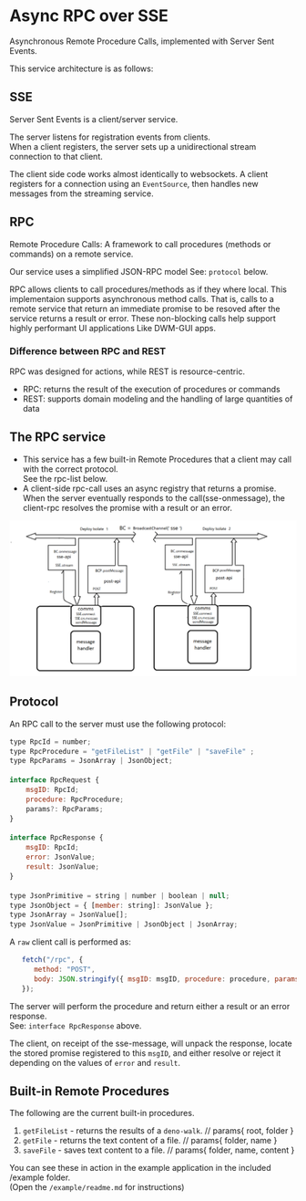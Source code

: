 # Async RPC over SSE
Asynchronous Remote Procedure Calls, implemented with Server Sent Events.

This service architecture is as follows:
## SSE
Server Sent Events is a client/server service.   

The server listens for registration events from clients.    
When a client registers, the server sets up a unidirectional stream connection to that client.   

The client side code works almost identically to websockets. A client registers for a connection using an `EventSource`, then handles new messages from the streaming service.       
  
## RPC
Remote Procedure Calls: A framework to call procedures (methods or commands) on a remote service.   

Our service uses a simplified JSON-RPC model See: `protocol` below.     

RPC allows clients to call procedures/methods as if they where local. This implementaion supports asynchronous method calls. That is, calls to a remote service that return an immediate promise to be resoved after the service returns a result or error. These non-blocking calls help support highly performant UI applications Like DWM-GUI apps.   
       
### Difference between RPC and REST  
RPC was designed for actions, while REST is resource-centric. 
 - RPC: returns the result of the execution of procedures or commands 
 - REST: supports domain modeling and the handling of large quantities of data  

## The RPC service
  * This service has a few built-in Remote Procedures that a client may call with the correct protocol.   
  See the rpc-list below.
  * A client-side rpc-call uses an async registry that returns a promise. When the server eventually responds to the call(sse-onmessage), the client-rpc resolves the promise with a result or an error. 
 
![rpc](SSE-BC.png)
  
## Protocol
An RPC call to the server must use the following protocol:
```js
type RpcId = number;
type RpcProcedure = "getFileList" | "getFile" | "saveFile" ;
type RpcParams = JsonArray | JsonObject;

interface RpcRequest {
    msgID: RpcId;
    procedure: RpcProcedure;
    params?: RpcParams;
}

interface RpcResponse {
    msgID: RpcId;
    error: JsonValue;
    result: JsonValue;
}

type JsonPrimitive = string | number | boolean | null;
type JsonObject = { [member: string]: JsonValue };
type JsonArray = JsonValue[];
type JsonValue = JsonPrimitive | JsonObject | JsonArray;
```
A `raw` client call is performed as:
```js
   fetch("/rpc", {
      method: "POST",
      body: JSON.stringify({ msgID: msgID, procedure: procedure, params: params }),
   });
```
The server will perform the procedure and return either a result or an error response.    
See: `interface RpcResponse` above.
     
The client, on receipt of the sse-message, will unpack the response, locate the stored promise registered to this `msgID`, and either resolve or reject it depending on the values of `error` and `result`.


## Built-in Remote Procedures
The following are the current built-in procedures.    

 1. `getFileList` - returns the results of a `deno-walk`. // params{ root, folder }
 2. `getFile` - returns the text content of a file.       // params{ folder, name }
 3. `saveFile` - saves text content to a file.            // params{ folder, name, content }
 
You can see these in action in the example application in the included /example folder.   
(Open the `/example/readme.md` for instructions)
